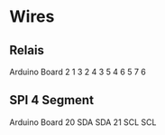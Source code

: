 # Wires
## Relais
Arduino   Board
2         1
3         2
4         3
5         4
6         5
7         6

## SPI 4 Segment
Arduino   Board
20 SDA    SDA
21 SCL    SCL
